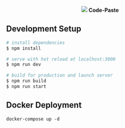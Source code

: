 <div align="center">
  <a>
    <img src="https://socialify.git.ci/raydwaipayan/code-paste/image?description=1&font=Raleway&forks=1&issues=1&language=1&owner=1&pattern=Brick%20Wall&pulls=1&stargazers=1&theme=Light" />
  </a>
  <b>Code-Paste</b>
</div>

## Development Setup

```bash
# install dependencies
$ npm install

# serve with hot reload at localhost:3000
$ npm run dev

# build for production and launch server
$ npm run build
$ npm run start

```

## Docker Deployment

```
docker-compose up -d
```

